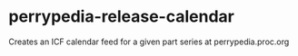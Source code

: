 # perrypedia-release-calendar
Creates an ICF calendar feed for a given part series at perrypedia.proc.org
